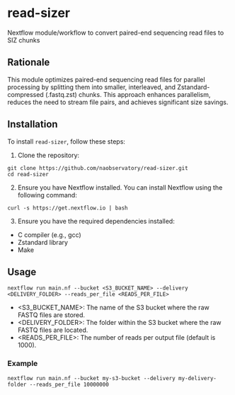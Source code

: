 # read-sizer
Nextflow module/workflow to convert paired-end sequencing read files to SIZ chunks

## Rationale
This module optimizes paired-end sequencing read files for parallel processing by splitting them into smaller, interleaved, and Zstandard-compressed (.fastq.zst) chunks. This approach enhances parallelism, reduces the need to stream file pairs, and achieves significant size savings.

## Installation
To install `read-sizer`, follow these steps:

1. Clone the repository:
```{bash}
git clone https://github.com/naobservatory/read-sizer.git
cd read-sizer
```
2. Ensure you have Nextflow installed. You can install Nextflow using the following command:

```{bash}
curl -s https://get.nextflow.io | bash
```

3. Ensure you have the required dependencies installed:
- C compiler (e.g., gcc)
- Zstandard library
- Make

## Usage
```{bash}
nextflow run main.nf --bucket <S3_BUCKET_NAME> --delivery <DELIVERY_FOLDER> --reads_per_file <READS_PER_FILE>
```
- <S3_BUCKET_NAME>: The name of the S3 bucket where the raw FASTQ files are stored.
- <DELIVERY_FOLDER>: The folder within the S3 bucket where the raw FASTQ files are located.
- <READS_PER_FILE>: The number of reads per output file (default is 1000).

### Example
```{bash}
nextflow run main.nf --bucket my-s3-bucket --delivery my-delivery-folder --reads_per_file 10000000
```
